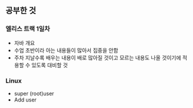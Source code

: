 공부한 것
-

### 엘리스 트랙 1일차
- 자바 개요
- 수업 초반이라 아는 내용들이 많아서 집중을 안함
- 주차 지날수록 배우는 내용이 배로 많아질 것이고 모르는 내용도 나올 것이기에 적용할 수 있도록 대비할 것

### Linux
- super (root)user
- Add user